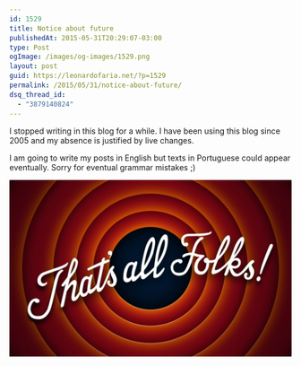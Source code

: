 ```yaml
---
id: 1529
title: Notice about future
publishedAt: 2015-05-31T20:29:07-03:00
type: Post
ogImage: /images/og-images/1529.png
layout: post
guid: https://leonardofaria.net/?p=1529
permalink: /2015/05/31/notice-about-future/
dsq_thread_id:
  - "3879140824"
---
```

I stopped writing in this blog for a while. I have been using this blog since 2005 and my absence is justified by live changes.

I am going to write my posts in English but texts in Portuguese could appear eventually. Sorry for eventual grammar mistakes ;) 

![that-s-all-folks](/wp-content/uploads/2015/05/that-s-all-folks-1024x640.jpg)
